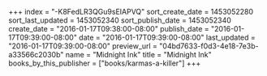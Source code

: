 +++
index = "-K8FedLR3QGu9sEIAPVQ"
sort_create_date = 1453052280
sort_last_updated = 1453052340
sort_publish_date = 1453052340
create_date = "2016-01-17T09:38:00-08:00"
publish_date = "2016-01-17T09:39:00-08:00"
date = "2016-01-17T09:39:00-08:00"
last_updated = "2016-01-17T09:39:00-08:00"
preview_url = "04bd7633-f0d3-4e18-7e3b-a33566c2030b"
name = "Midnight Ink"
title = "Midnight Ink"
books_by_this_publisher = ["books/karmas-a-killer"]
+++
